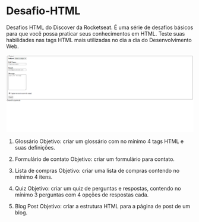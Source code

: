 # Desafio-HTML
Desafios HTML do Discover da Rocketseat. É uma série de desafios básicos para que você possa praticar seus conhecimentos em HTML. Teste suas habilidades nas tags HTML mais utilizadas no dia a dia do Desenvolvimento Web.

<img src="https://github.com/igorbeckt/Desafio-HTML/blob/master/Contact/assets/pronto.png?raw=true">

1. Glossário
Objetivo: criar um glossário com no mínimo 4 tags HTML e suas definições.

2. Formulário de contato
Objetivo: criar um formulário para contato.

3. Lista de compras
Objetivo: criar uma lista de compras contendo no mínimo 4 itens.

4. Quiz
Objetivo: criar um quiz de perguntas e respostas, contendo no mínimo 3 perguntas com 4 opções de respostas cada.

5. Blog Post
Objetivo: criar a estrutura HTML para a página de post de um blog.
